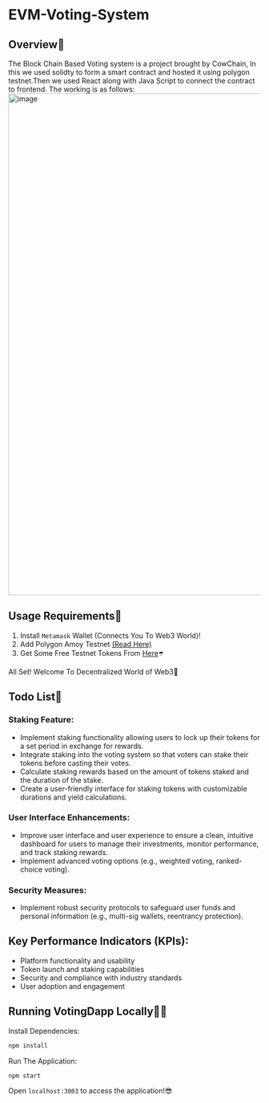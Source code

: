 EVM-Voting-System
=======
## Overview💜
The Block Chain Based Voting system is a project brought by CowChain, In this we used solidty to form a smart contract
 and hosted it using polygon testnet.Then we used React along with Java Script to connect the contract to frontend.
The working is as follows:
<img width="1000" alt="image" src="https://github.com/SamarthGhante/Blockchain-Voting-System/assets/144468120/c7f191e1-5103-4afc-8425-3b4a6d7d1508">


## Usage Requirements🤖
1. Install `Metamask` Wallet (Connects You To Web3 World)!
2. Add Polygon Amoy Testnet <a href="https://polygon.technology/blog/introducing-the-amoy-testnet-for-polygon-pos">(Read Here)</a></strong>
3. Get Some Free Testnet Tokens From <a href="https://faucet.polygon.technology/">Here</a></strong>☂️
<p>All Set! Welcome To Decentralized World of Web3🤩</p>


## Todo List📝

### **Staking Feature:**
- Implement staking functionality allowing users to lock up their tokens for a set period in exchange for rewards.
- Integrate staking into the voting system so that voters can stake their tokens before casting their votes.
- Calculate staking rewards based on the amount of tokens staked and the duration of the stake.
- Create a user-friendly interface for staking tokens with customizable durations and yield calculations.

### **User Interface Enhancements:**
- Improve user interface and user experience to ensure a clean, intuitive dashboard for users to manage their investments, monitor performance, and track staking rewards.
- Implement advanced voting options (e.g., weighted voting, ranked-choice voting).

### **Security Measures:**
- Implement robust security protocols to safeguard user funds and personal information (e.g., multi-sig wallets, reentrancy protection).

## **Key Performance Indicators (KPIs):**
- Platform functionality and usability
- Token launch and staking capabilities
- Security and compliance with industry standards
- User adoption and engagement

## Running VotingDapp Locally👨‍💻

Install Dependencies:

```sh
npm install
```

Run The Application:

```sh
npm start
```
 Open `localhost:3003` to access the application!😎


